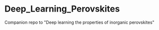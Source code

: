 # Deep_Learning_Perovskites

Companion repo to "Deep learning the properties of inorganic perovskites"
